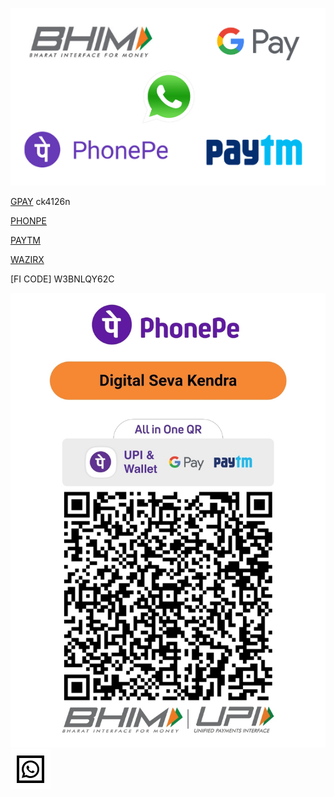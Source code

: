![Refferal](/all.png)

[GPAY](https://g.co/payinvite/ck4126n) ck4126n

[PHONPE](https://phon.pe/ru_rajeiwezo)

[PAYTM](https://p.paytm.me/xCTH/7d6b098a)

[WAZIRX](https://wazirx.com/invite/qv6b4ar8)

[FI CODE] W3BNLQY62C


![phonepe Merchant](/qr11.jpg)
[![Whatsapp Msg](/whatsapp.svg)](http://wa.me/918001005656?text=Hi!)
